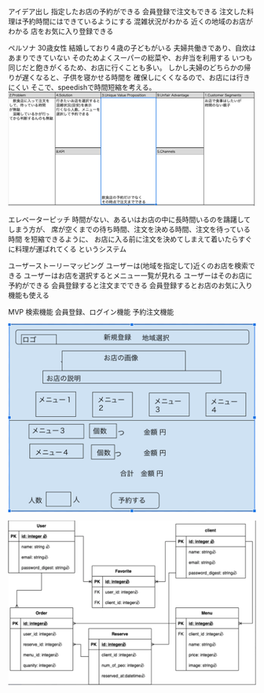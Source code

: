   アイデア出し
指定したお店の予約ができる
会員登録で注文もできる
注文した料理は予約時間にはできているようにする
混雑状況がわかる
近くの地域のお店がわかる
店をお気に入り登録できる


  ペルソナ
30歳女性
結婚しており４歳の子どもがいる
夫婦共働きであり、自炊はあまりできていない
そのためよくスーパーの総菜や、お弁当を利用する
いつも同じだと飽きがくるため、お店に行くことも多い。
しかし夫婦のどちらかの帰りが遅くなると、子供を寝かせる時間を
確保しにくくなるので、お店には行きにくい
そこで、speedishで時間短縮を考える。
![画像の説明](設計画像/リーンキャンバス.png)

  エレベーターピッチ
時間がない、あるいはお店の中に長時間いるのを躊躇してしまう方が、
席が空くまでの待ち時間、注文を決める時間、注文を待っている時間
を短縮できるように、
お店に入る前に注文を決めてしまえて着いたらすぐに料理が運ばれてくる
というシステム


  ユーザーストーリーマッピング
ユーザーは(地域を指定して)近くのお店を検索できる
ユーザーはお店を選択するとメニュー一覧が見れる
ユーザーはそのお店に予約ができる
会員登録すると注文までできる
会員登録するとお店のお気に入り機能も使える


  MVP
検索機能
会員登録、ログイン機能
予約注文機能

![画像の説明](設計画像/ワイヤーフレーム.png)

![画像の説明](設計画像/ER図.png)
